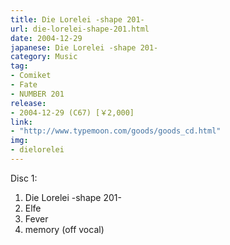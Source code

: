 ```yaml
---
title: Die Lorelei -shape 201-
url: die-lorelei-shape-201.html
date: 2004-12-29
japanese: Die Lorelei -shape 201-
category: Music
tag:
- Comiket
- Fate
- NUMBER 201
release:
- 2004-12-29 (C67) [￥2,000]
link:
- "http://www.typemoon.com/goods/goods_cd.html"
img:
- dielorelei
---
```


Disc 1:
<ol>
  <li>Die Lorelei -shape 201-</li>
  <li>Elfe</li>
  <li title="フィーバー">Fever</li>
  <li>memory (off vocal)</li>
</ol>